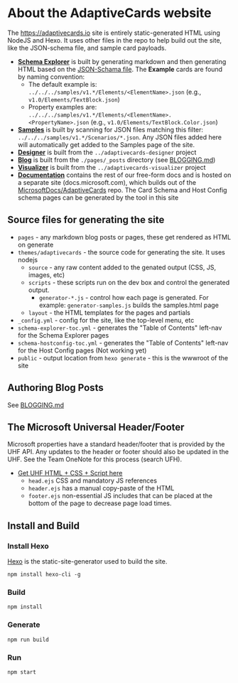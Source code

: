 # About the AdaptiveCards website

The https://adaptivecards.io site is entirely static-generated HTML using NodeJS and Hexo. It uses other files in the repo to help build out the site, like the JSON-schema file, and sample card payloads.

* **[Schema Explorer](https://adaptivecards.io/explorer)** is built by generating markdown and then generating HTML based on the [JSON-Schama file](../../../schemas/adaptive-card.json). The **Example** cards are found by naming convention: 
  * The default example is: `../../../samples/v1.*/Elements/<ElementName>.json` (e.g., `v1.0/Elements/TextBlock.json`)
  * Property examples are: `../../../samples/v1.*/Elements/<ElementName>.<PropertyName>.json` (e.g., `v1.0/Elements/TextBlock.Color.json`)
* **[Samples](https://adaptivecards.io/samples)** is built by scanning for JSON files matching this filter: `../../../samples/v1.*/Scenarios/*.json`. Any JSON files added here will automatically get added to the Samples page of the site.
* **[Designer](https://adaptivecards.io/designer)** is built from the `../adaptivecards-designer` project 
* **[Blog](https://adaptivecards.io/blog)** is built from the `./pages/_posts` directory (see [BLOGGING.md](./BLOGGING.md))
* **[Visualizer](https://adaptivecards.io/visualizer)** is built from the `../adaptivecards-visualizer` project 
* **[Documentation](https://docs.microsoft.com/en-us/adaptive-cards/)** contains the rest of our free-form docs and is hosted on a separate site (docs.microsoft.com), which builds out of the [MicrosoftDocs/AdaptiveCards](https://github.com/MicrosoftDocs/AdaptiveCards) repo. The Card Schema and Host Config schema pages can be generated by the tool in this site


## Source files for generating the site

* `pages` - any markdown blog posts or pages, these get rendered as HTML on generate
* `themes/adaptivecards` - the source code for generating the site. It uses nodejs
    * `source` - any raw content added to the genated output (CSS, JS, images, etc)
    * `scripts` - these scripts run on the dev box and control the generated output.
        * `generator-*.js` - control how each page is generated. For example: `generator-samples.js` builds the samples.html page
    * `layout` - the HTML templates for the pages and partials
* `_config.yml` - config for the site, like the top-level menu, etc
* `schema-explorer-toc.yml` - generates the "Table of Contents" left-nav for the Schema Explorer pages
* `schema-hostconfig-toc.yml` - generates the "Table of Contents" left-nav for the Host Config pages (Not working yet)
* `public` - output location from `hexo generate` - this is the wwwroot of the site

## Authoring Blog Posts

See [BLOGGING.md](./BLOGGING.md)

## The Microsoft Universal Header/Footer

Microsoft properties have a standard header/footer that is provided by the UHF API. Any updates to the header or footer should also be updated in the UHF. See the Team OneNote for this process (search UFH).

* [Get UHF HTML + CSS + Script here](https://uhf.microsoft.com/en-US/shell/xml/UHFPortal?headerId=MSDocsHeader-AdaptiveCards&footerid=UHFPortalFooter)
    * `head.ejs` CSS and mandatory JS references
    * `header.ejs` has a manual copy-paste of the HTML
    * `footer.ejs` non-essential JS includes that can be placed at the bottom of the page to decrease page load times.

## Install and Build

### Install Hexo

[Hexo](https://hexo.io/) is the static-site-generator used to build the site.

```console
npm install hexo-cli -g
```

### Build

```console
npm install
```

### Generate

```console
npm run build
```

### Run

```console
npm start
```
